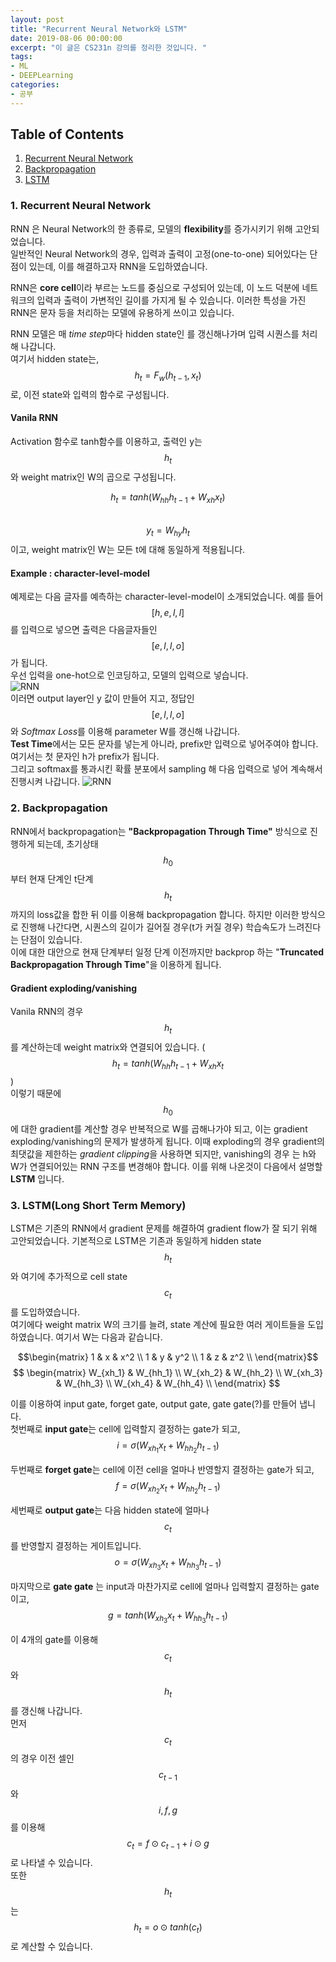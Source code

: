```yaml
---
layout: post
title: "Recurrent Neural Network와 LSTM"
date: 2019-08-06 00:00:00
excerpt: "이 글은 CS231n 강의를 정리한 것입니다. "  
tags:
- ML
- DEEPLearning
categories:
- 공부
---
```

## Table of Contents
1. [Recurrent Neural Network](#rnn)
2. [Backpropagation](#back)
3. [LSTM](#lstm)

### 1. Recurrent Neural Network<a name="rnn"></a>
RNN 은 Neural Network의 한 종류로, 모델의 **flexibility**를 증가시키기 위해 고안되었습니다.  
일반적인 Neural Network의 경우, 입력과 출력이 고정(one-to-one) 되어있다는 단점이 있는데, 이를 해결하고자 RNN을 도입하였습니다.  
  
RNN은 **core cell**이라 부르는 노드를 중심으로 구성되어 있는데, 이 노드 덕분에 네트워크의 입력과 출력이 가변적인 길이를 가지게 될 수 있습니다. 이러한 특성을 가진 RNN은 문자 등을 처리하는 모델에 유용하게 쓰이고 있습니다.  
  
RNN 모델은 매 *time step*마다 hidden state인 를 갱신해나가며 입력 시퀀스를 처리해 나갑니다.  
여기서 hidden state는,  
$$ h_{t} = F_{w}(h_{t-1},x_{t}) $$
로, 이전 state와 입력의 함수로 구성됩니다.  

#### Vanila RNN
Activation 함수로 tanh함수를 이용하고,  출력인 y는 $$ h_{t} $$와 weight matrix인 W의 곱으로 구성됩니다.  

$$ h_{t} = tanh(W_{hh}h_{t-1}+W_{xh}x_{t}) $$  
$$ y_{t} = W_{hy}h_{t} $$
이고, weight matrix인 W는 모든 t에 대해 동일하게 적용됩니다.

#### Example : character-level-model
예제로는 다음 글자를 예측하는 character-level-model이 소개되었습니다. 예를 들어 $$ [h,e,l,l] $$를 입력으로 넣으면 출력은 다음글자들인 $$ [e,l,l,o] $$가 됩니다.   
우선 입력을 one-hot으로 인코딩하고, 모델의 입력으로 넣습니다.  
![RNN](https://github.com/dghg/dghg.github.io/raw/master/_posts/img/9.PNG)  
이러면 output layer인 y 값이 만들어 지고, 정답인$$ [e,l,l,o] $$와 *Softmax Loss*를  이용해 parameter W를 갱신해 나갑니다.  
**Test Time**에서는 모든 문자를 넣는게 아니라, prefix만 입력으로 넣어주여야 합니다. 여기서는 첫 문자인 h가 prefix가 됩니다.  
그리고 softmax를 통과시킨 확률 분포에서 sampling 해 다음 입력으로 넣어 계속해서 진행시켜 나갑니다.
![RNN](https://github.com/dghg/dghg.github.io/raw/master/_posts/img/10.PNG)  
  
  
  
### 2. Backpropagation<a name="back"></a>
RNN에서 backpropagation는 **"Backpropagation Through Time"** 방식으로 진행하게 되는데, 초기상태 $$ h_{0} $$ 부터 현재 단계인 t단계 $$ h_{t} $$ 까지의 loss값을 합한 뒤 이를 이용해 backpropagation 합니다. 하지만 이러한 방식으로 진행해 나간다면, 시퀀스의 길이가 길어질 경우(t가 커질 경우) 학습속도가 느려진다는 단점이 있습니다.  
이에 대한 대안으로 현재 단계부터 일정 단계 이전까지만 backprop 하는 "**Truncated Backpropagation Through Time**"을 이용하게 됩니다. 
  
#### Gradient exploding/vanishing
Vanila RNN의 경우 $$ h_{t} $$를 계산하는데 weight matrix와 연결되어 있습니다. ( $$ h_{t} = tanh(W_{hh}h_{t-1}+W_{xh}x_{t} $$  )  
이렇기 때문에 $$ h_{0} $$ 에 대한 gradient를 계산할 경우 반복적으로 W를 곱해나가야 되고, 이는 gradient exploding/vanishing의 문제가 발생하게 됩니다. 이때 exploding의 경우 gradient의 최댓값을 제한하는 *gradient clipping*을 사용하면 되지만, vanishing의 경우  는 h와 W가 연결되어있는 RNN 구조를 변경해야 합니다. 이를 위해 나온것이 다음에서 설명할 **LSTM** 입니다.  
  
  
### 3. LSTM(Long Short Term Memory)<a name="lstm"></a>
LSTM은 기존의 RNN에서 gradient 문제를 해결하여 gradient flow가 잘 되기 위해 고안되었습니다. 기본적으로 LSTM은 기존과 동일하게 hidden state $$ h_{t} $$와 여기에 추가적으로 cell state $$ c_{t} $$를 도입하였습니다.  
여기에다 weight matrix W의 크기를 늘려, state 계산에 필요한 여러 게이트들을 도입하였습니다. 여기서 W는 다음과 같습니다.

$$\begin{matrix}
    1 & x & x^2 \\
    1 & y & y^2 \\
    1 & z & z^2 \\
    \end{matrix}$$
$$
    \begin{matrix}
    W_{xh_1} & W_{hh_1} \\
    W_{xh_2} & W_{hh_2} \\
    W_{xh_3} & W_{hh_3} \\
    W_{xh_4} & W_{hh_4} \\
    \end{matrix}
$$

  이를 이용하여 input gate, forget gate, output gate, gate gate(?)를 만들어 냅니다.  
첫번째로 **input gate**는 cell에 입력할지 결정하는 gate가 되고,  $$ i = \sigma(W_{xh_1}x_{t}+W_{hh_2}h_{t-1}) $$

두번째로 **forget gate**는 cell에 이전 cell을 얼마나 반영할지 결정하는 gate가 되고,  
$$ f = \sigma(W_{xh_2}x_{t}+W_{hh_2}h_{t-1}) $$  

세번째로 **output gate**는 다음 hidden state에 얼마나 $$ c_{t}$$를 반영할지 결정하는 게이트입니다.  
$$ o = \sigma(W_{xh_3}x_{t}+W_{hh_3}h_{t-1}) $$

마지막으로 **gate gate** 는 input과 마찬가지로 cell에 얼마나 입력할지 결정하는 gate이고, 
$$ g = tanh(W_{xh_3}x_{t}+W_{hh_3}h_{t-1}) $$

이 4개의 gate를 이용해 $$ c_{t} $$ 와 $$ h_{t} $$를 갱신해 나갑니다.  
먼저 $$ c_{t} $$ 의 경우 이전 셀인 $$ c_{t-1} $$와 $$ i, f, g $$를 이용해 $$ c_{t} = f⊙c_{t-1} + i⊙g $$로 나타낼 수 있습니다.  
또한 $$ h_{t} $$ 는 $$ h_{t} = o⊙tanh(c_{t}) $$로 계산할 수 있습니다.
  